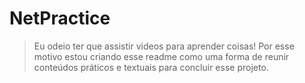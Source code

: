 # NetPractice
> Eu odeio ter que assistir videos para aprender coisas! Por esse motivo estou criando esse readme como uma forma de reunir conteúdos práticos e textuais para concluir esse projeto.

